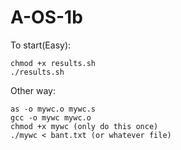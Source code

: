 # A-OS-1b
To start(Easy):
```
chmod +x results.sh
./results.sh
```

Other way:
```
as -o mywc.o mywc.s
gcc -o mywc mywc.o
chmod +x mywc (only do this once)
./mywc < bant.txt (or whatever file)
```
